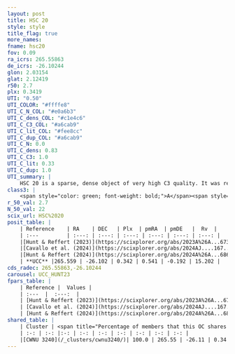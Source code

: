 ```yaml
---
layout: post
title: HSC 20
style: style
title_flag: true
more_names: 
fname: hsc20
fov: 0.09
ra_icrs: 265.55863
de_icrs: -26.10244
glon: 2.03154
glat: 2.12419
r50: 2.7
plx: 0.3419
UTI: "0.50"
UTI_COLOR: "#ffffe8"
UTI_C_N_COL: "#e0a6b3"
UTI_C_dens_COL: "#c1e4c6"
UTI_C_C3_COL: "#a6cab9"
UTI_C_lit_COL: "#fee8cc"
UTI_C_dup_COL: "#a6cab9"
UTI_C_N: 0.0
UTI_C_dens: 0.83
UTI_C_C3: 1.0
UTI_C_lit: 0.33
UTI_C_dup: 1.0
UTI_summary: |
    HSC 20 is a sparse, dense object of very high C3 quality. It was recently reported in the literature. This object shares a large percentage of members with a later reported entry.<br><br><span style="color: #99180f; font-weight: bold;">Warning: </span>contains less than 25 stars with <i>P>0.5</i> estimated.
class3: |
    <span style="color: green; font-weight: bold;">A</span><span style="color: green; font-weight: bold;">A</span>
r_50_val: 2.7
N_50_val: 22
scix_url: HSC%2020
posit_table: |
    | Reference    | RA    | DEC   | Plx  | pmRA  | pmDE   |  Rv  |
    | :---         | :---: | :---: | :---: | :---: | :---: | :---: |
    |[Hunt & Reffert (2023)](https://scixplorer.org/abs/2023A%26A...673A.114H) | 265.566 | -26.111 | 0.326 | 0.536 | -0.207 | -0.682 |
    |[Cavallo et al. (2024)](https://scixplorer.org/abs/2024AJ....167...12C) | 265.552 | -26.102 | 0.328 | -- | -- | -- |
    |[Hunt & Reffert (2024)](https://scixplorer.org/abs/2024A%26A...686A..42H) | 265.566 | -26.111 | 0.326 | 0.536 | -0.207 | -0.682 |
    | **UCC** |265.559 | -26.102 | 0.342 | 0.541 | -0.192 | 15.202 | 
cds_radec: 265.55863,-26.10244
carousel: UCC_HUNT23
fpars_table: |
    | Reference |  Values |
    | :---  |  :---:  |
    | [Hunt & Reffert (2023)](https://scixplorer.org/abs/2023A%26A...673A.114H) | `AV50=3.875, diffAV50=0.888, MOD50=12.247, logAge50=8.228` |
    | [Cavallo et al. (2024)](https://scixplorer.org/abs/2024AJ....167...12C) | `AV50=3.88, dMod50=12.5, logAge50=8.57, [Fe/H]50=-0.58` |
    | [Hunt & Reffert (2024)](https://scixplorer.org/abs/2024A%26A...686A..42H) | `MassJ=371.092` |
shared_table: |
    | Cluster | <span title="Percentage of members that this OC shares with the ones listed">%</span>   | RA   | DEC   | Plx   | pmRA  | pmDE  | Rv | UTI |
    | :-: | :-: |:-: | :-: | :-: | :-: | :-: | :-: | :-: |
    |[CWNU 3240](/_clusters/cwnu3240/)| 100.0 | 265.55 | -26.11 | 0.34 | 0.54 | -0.19 | 5.24 |0.06 |
---
```

